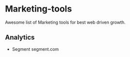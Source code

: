 # Marketing-tools

Awesome list of Marketing tools for best web driven growth.


## Analytics

- Segment segment.com
